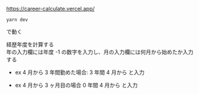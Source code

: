 https://career-calculate.vercel.app/

```
yarn dev
```

で動く

経歴年度を計算する  
年の入力欄には年度 -1 の数字を入力し、月の入力欄には何月から始めたか入力する

- ex 4 月から 3 年間勤めた場合:
  3 年間 4 月から と入力

- ex 4 月から 3 ヶ月目の場合
  0 年間 4 月から と入力

